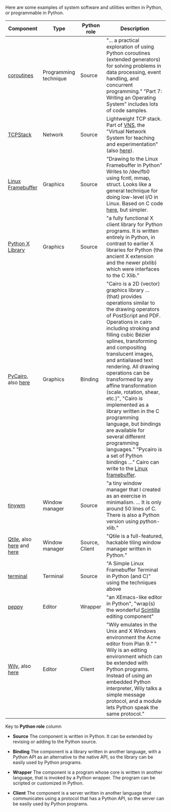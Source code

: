 Here are some examples of system software and utilities written in
Python, or programmable in Python.

| Component | Type | Python role | Description |
| --------- | ---- | ----------- | ----------- |
| [coroutines](http://www.dabeaz.com/coroutines/) | Programming technique | Source | "...  a practical exploration of using Python coroutines (extended generators) for solving problems in data processing, event handling, and concurrent programming."  "Part 7: Writing an Operating System" includes lots of code samples. |
| [TCPStack](https://github.com/dound/vns/blob/master/TCPStack.py) | Network | Source | Lightweight TCP stack.  Part of [VNS](http://yuba.stanford.edu/vns/), the "Virtual Network System for teaching and experimentation" (also [here](http://yuba.stanford.edu/vns/files/pub/vns_sigcse.pdf)). |
| [Linux Framebuffer](http://blog.daum.net/nskystars/2626663) | Graphics | Source | "Drawing to the Linux Framebuffer in Python" Writes to /dev/fb0 using fcntl, mmap, struct.  Looks like a general technique for doing low-level I/O in Linux.  Based on C code [here](http://doc.qt.digia.com/3.0/emb-framebuffer-howto.html), but simpler. |
| [Python X Library](http://python-xlib.sourceforge.net/) | Graphics | Source | "a fully functional X client library for Python programs. It is written entirely in Python, in contrast to earlier X libraries for Python (the ancient X extension and the newer plxlib) which were interfaces to the C Xlib." |
| [PyCairo](http://www.tortall.net/mu/wiki/CairoTutorial), also [here](http://cairographics.org/pycairo/) | Graphics | Binding | "Cairo is a 2D (vector) graphics library ... (that) provides operations similar to the drawing operators of PostScript and PDF. Operations in cairo including stroking and filling cubic Bézier splines, transforming and compositing translucent images, and antialiased text rendering. All drawing operations can be transformed by any affine transformation (scale, rotation, shear, etc.)", "Cairo is implemented as a library written in the C programming language, but bindings are available for several different programming languages." "Pycairo is a set of Python bindings ..." Cairo can write to the [Linux framebuffer](http://lists.cairographics.org/archives/cairo/2010-July/020378.html). |
| [tinywm](http://incise.org/tinywm.html) | Window manager | Source | "a tiny window manager that I created as an exercise in minimalism. ... It is only around 50 lines of C. There is also a Python version using python-xlib." |
| [Qtile](http://www.qtile.org/), also [here](http://docs.qtile.org/en/latest/) and [here](https://github.com/qtile/qtile) | Window manager | Source, Client | "Qtile is a full-featured, hackable tiling window manager written in Python." |
| [terminal](http://blog.daum.net/nskystars/2644517) | Terminal | Source | "A Simple Linux Framebuffer Terminal in Python (and C)" using the techniques above | 
| [peppy](http://peppy.flipturn.org/) | Editor | Wrapper | "an XEmacs-like editor in Python", "wrap(s) the wonderful [Scintilla](http://www.scintilla.org/) editing component" |
| [Wily](http://www.cse.yorku.ca/~oz/wily/pythonpaper.html), also [here](http://www.cse.yorku.ca/~oz/wily/python.html) | Editor | Client | "Wily emulates in the Unix and X Windows environment the Acme editor from Plan 9." " Wily is an editing environment which can be extended with Python programs. Instead of using an embedded Python interpreter, Wily talks a simple message protocol, and a module lets Python speak the same protocol." |

Key to **Python role** column

* **Source**
The component is written in Python.  It can be extended by revising or
adding to the Python source.

* **Binding** 
The component is a library written in another language,
with a Python API as an alternative to the native API, so the library
can be easily used by Python programs.

* **Wrapper** 
The component is a program whose core is written in another language,
that is invoked by a Python wrapper.  The program can be scripted or 
customized in Python.

* **Client**
The component is a server written in another language that
communicates using a protocol that has a Python API, so the server can
be easily used by Python programs.
